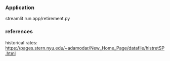 ### Application
streamlit run app/retirement.py

### references
historical rates: https://pages.stern.nyu.edu/~adamodar/New_Home_Page/datafile/histretSP.html
